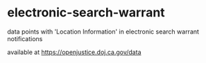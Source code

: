 # electronic-search-warrant
data points with 'Location Information' in electronic search warrant notifications

available at https://openjustice.doj.ca.gov/data  
